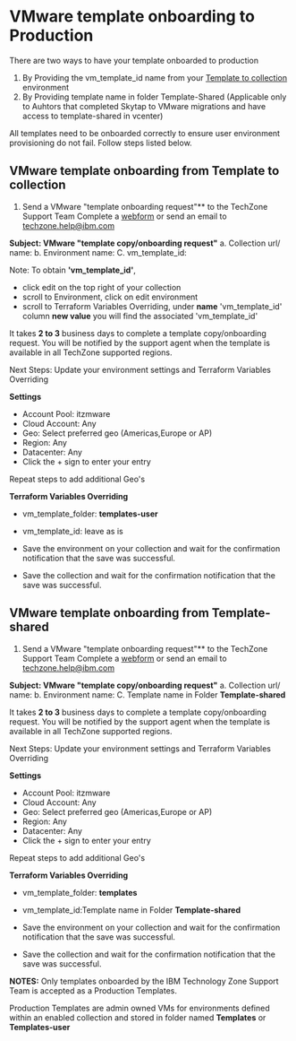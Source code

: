 # VMware template onboarding to Production

There are two ways to have your template onboarded to production
1. By Providing the vm_template_id name from your [Template to collection](https://github.com/IBM/itz-support-public/blob/main/IBM-Technology-Zone/IBM-Technology-Zone-Runbooks/template-an-ibm-cloud-classic-vm-for-your-collection.md) environment
2. By Providing template name in folder Template-Shared (Applicable only to Auhtors that completed Skytap to VMware migrations and have access to template-shared in vcenter)

  All templates need to be onboarded correctly to ensure user environment provisioning do not fail. Follow steps listed below.

## VMware template onboarding from Template to collection
1. Send a VMware "template onboarding request"** to the TechZone Support Team
Complete a [webform](https://ibmsf.force.com/ibminternalproducts/s/createrecord/NewCase?language=en_US) or send an email to techzone.help@ibm.com

**Subject: VMware "template copy/onboarding request"**
a. Collection url/ name: 
b. Environment name:
C. vm_template_id: 

Note: To obtain **'vm_template_id'**, 
- click edit on the top right of your collection 
- scroll to Environment, click on edit environment
- scroll to Terraform Variables Overriding, under **name** 'vm_template_id' column **new value** you will find the associated 'vm_template_id'

It takes **2 to 3** business days to complete a template copy/onboarding request. You will be notified by the support agent when the template is available in all TechZone supported regions. 

Next Steps: Update your environment settings and Terraform Variables Overriding

**Settings**

- Account Pool: itzmware
- Cloud Account: Any
- Geo: Select preferred geo (Americas,Europe or AP)
- Region: Any
- Datacenter: Any
- Click the + sign to enter your entry
  
Repeat steps to add additional Geo's

**Terraform Variables Overriding**
 
- vm_template_folder: **templates-user**
- vm_template_id: leave as is

- Save the environment on your collection and wait for the confirmation notification that the save was successful.
- Save the collection and wait for the confirmation notification that the save was successful.


## VMware template onboarding from Template-shared
1. Send a VMware "template onboarding request"** to the TechZone Support Team
Complete a [webform](https://ibmsf.force.com/ibminternalproducts/s/createrecord/NewCase?language=en_US) or send an email to techzone.help@ibm.com

**Subject: VMware "template copy/onboarding request"**
a. Collection url/ name: 
b. Environment name:
C. Template name in Folder **Template-shared**

It takes **2 to 3** business days to complete a template copy/onboarding request. You will be notified by the support agent when the template is available in all TechZone supported regions. 

Next Steps: Update your environment settings and Terraform Variables Overriding

**Settings**

- Account Pool: itzmware
- Cloud Account: Any
- Geo: Select preferred geo (Americas,Europe or AP)
- Region: Any
- Datacenter: Any
- Click the + sign to enter your entry
  
Repeat steps to add additional Geo's

**Terraform Variables Overriding**
 
- vm_template_folder: **templates**
- vm_template_id:Template name in Folder **Template-shared**

- Save the environment on your collection and wait for the confirmation notification that the save was successful.
- Save the collection and wait for the confirmation notification that the save was successful.

**NOTES:** Only templates onboarded by the IBM Technology Zone Support Team is accepted as a Production Templates.

Production Templates are admin owned VMs for environments defined within an enabled collection and stored in folder named **Templates** or **Templates-user** 






